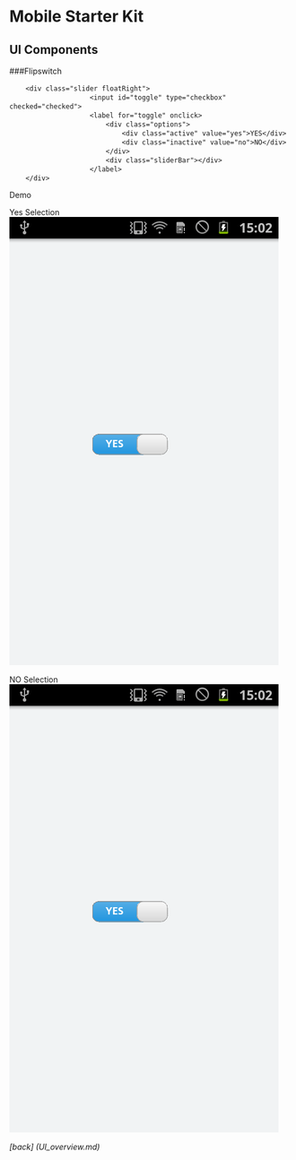 Mobile Starter Kit
================================

UI Components
--------------------------------

###Flipswitch

		<div class="slider floatRight">
						<input id="toggle" type="checkbox" checked="checked">
						<label for="toggle" onclick>
							<div class="options">                       
								<div class="active" value="yes">YES</div>
								<div class="inactive" value="no">NO</div>
							</div>
							<div class="sliderBar"></div>
						</label>
		</div>
		
Demo

Yes Selection
![alt text][Demo]

[Demo]: ../screenshots/FlipswitchYes.png "Demo"


NO Selection
![alt text][Demo]

[Demo]: ../screenshots/flipswitchNo.png "Demo"

*[back] (UI_overview.md)*  
